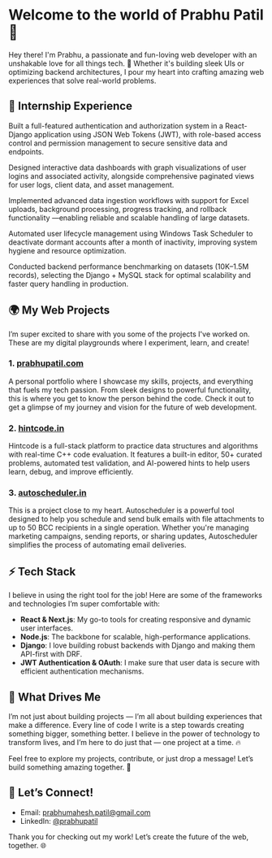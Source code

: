 # Welcome to the world of Prabhu Patil 🌟

Hey there! I'm Prabhu, a passionate and fun-loving web developer with an unshakable love for all things tech. 🚀 Whether it's building sleek UIs or optimizing backend architectures, I pour my heart into crafting amazing web experiences that solve real-world problems.

## 💼 Internship Experience

Built a full-featured authentication and authorization system in a React-Django application using JSON Web Tokens (JWT), with role-based access control and permission management to secure
sensitive data and endpoints.

Designed interactive data dashboards with graph visualizations of user logins and associated activity, alongside comprehensive paginated views for user logs, client data, and asset management.

Implemented advanced data ingestion workflows with support for Excel uploads, background processing, progress tracking, and rollback functionality —enabling reliable and scalable handling of large datasets.

Automated user lifecycle management using Windows Task Scheduler to deactivate dormant accounts after a month of inactivity, improving system hygiene and resource optimization.

Conducted backend performance benchmarking on datasets (10K–1.5M records), selecting the Django + MySQL stack for optimal scalability and faster query handling in production.



## 🌍 My Web Projects

I’m super excited to share with you some of the projects I've worked on. These are my digital playgrounds where I experiment, learn, and create!

### 1. <a href="https://prabhupatil.com" target="_blank">**prabhupatil.com**</a>
A personal portfolio where I showcase my skills, projects, and everything that fuels my tech passion. From sleek designs to powerful functionality, this is where you get to know the person behind the code. Check it out to get a glimpse of my journey and vision for the future of web development.

### 2. [**hintcode.in**](https://hintcode.in)
Hintcode is a full-stack platform to practice data structures and algorithms with real-time C++ code evaluation. It features a built-in editor, 50+ curated problems, automated test validation, and AI-powered hints to help users learn, debug, and improve efficiently.

### 3. [**autoscheduler.in**](https://autoscheduler.in)
This is a project close to my heart. Autoscheduler is a powerful tool designed to help you schedule and send bulk emails with file attachments to up to 50 BCC recipients in a single operation. Whether you're managing marketing campaigns, sending reports, or sharing updates, Autoscheduler simplifies the process of automating email deliveries.

## ⚡ Tech Stack

I believe in using the right tool for the job! Here are some of the frameworks and technologies I’m super comfortable with:

- **React & Next.js**: My go-to tools for creating responsive and dynamic user interfaces.
- **Node.js**: The backbone for scalable, high-performance applications.
- **Django**: I love building robust backends with Django and making them API-first with DRF.
- **JWT Authentication & OAuth**: I make sure that user data is secure with efficient authentication mechanisms.

## 🎯 What Drives Me

I’m not just about building projects — I’m all about building experiences that make a difference. Every line of code I write is a step towards creating something bigger, something better. I believe in the power of technology to transform lives, and I’m here to do just that — one project at a time. 🔥

Feel free to explore my projects, contribute, or just drop a message! Let’s build something amazing together. 🚀

## 🔧 Let’s Connect!

- Email: [prabhumahesh.patil@gmail.com](mailto:prabhumahesh.patil@gmail.com)
- LinkedIn: [@prabhupatil](https://www.linkedin.com/in/prabhupatil1/)

Thank you for checking out my work! Let’s create the future of the web, together. 🌐
